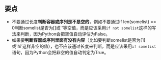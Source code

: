 ## 要点

- 不要通过长度**判断容器或序列是不是空的**，例如不要通过if len(somelist) == 0判断somelist是否为[]或''等空值，而是应该采用`if not somelist`这样的写法来判断，因为Python会把空值自动评估为False。
- 如果要**判断容器或序列里面有没有内容**（比如要判断somelist是否为[1]或'hi'这样非空的值），也不应该通过长度来判断，而是应该采用`if somelist`语句，因为Python会把非空的值自动判定为True。